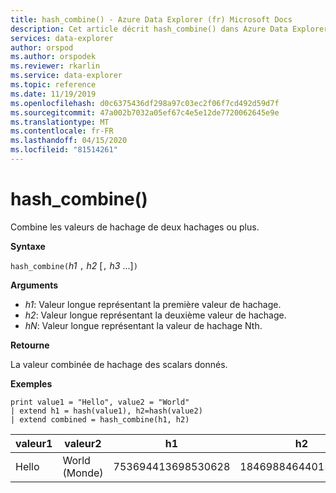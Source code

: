 ```yaml
---
title: hash_combine() - Azure Data Explorer (fr) Microsoft Docs
description: Cet article décrit hash_combine() dans Azure Data Explorer.
services: data-explorer
author: orspod
ms.author: orspodek
ms.reviewer: rkarlin
ms.service: data-explorer
ms.topic: reference
ms.date: 11/19/2019
ms.openlocfilehash: d0c6375436df298a97c03ec2f06f7cd492d59d7f
ms.sourcegitcommit: 47a002b7032a05ef67c4e5e12de7720062645e9e
ms.translationtype: MT
ms.contentlocale: fr-FR
ms.lasthandoff: 04/15/2020
ms.locfileid: "81514261"
---
```

# <a name="hash_combine"></a>hash_combine()

Combine les valeurs de hachage de deux hachages ou plus.

**Syntaxe**

`hash_combine(`*h1* `,` *h2* [`,` *h3* ...]`)`

**Arguments**

* *h1*: Valeur longue représentant la première valeur de hachage.
* *h2*: Valeur longue représentant la deuxième valeur de hachage.
* *hN*: Valeur longue représentant la valeur de hachage Nth.

**Retourne**

La valeur combinée de hachage des scalars donnés.

**Exemples**

```kusto
print value1 = "Hello", value2 = "World"
| extend h1 = hash(value1), h2=hash(value2)
| extend combined = hash_combine(h1, h2)
```

|valeur1|valeur2|h1|h2|Combiné|
|---|---|---|---|---|
|Hello|World (Monde)|753694413698530628|1846988464401551951|-1440138333540407281|